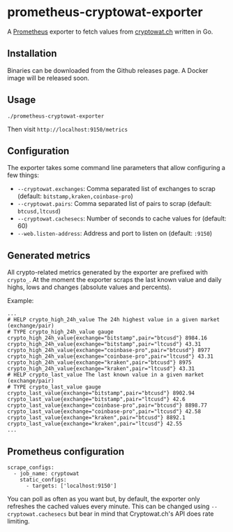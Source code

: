 # prometheus-cryptowat-exporter

A [Prometheus](https://prometheus.io/) exporter to fetch values from [cryptowat.ch](https://cryptowat.ch) written in Go.

## Installation

Binaries can be downloaded from the Github releases page. A Docker image will be released soon.

## Usage

```
./prometheus-cryptowat-exporter
```

Then visit `http://localhost:9150/metrics`

## Configuration

The exporter takes some command line parameters that allow configuring a few things:

* `--cryptowat.exchanges`: Comma separated list of exchanges to scrap (default: `bitstamp,kraken,coinbase-pro`)
* `--cryptowat.pairs`: Comma separated list of pairs to scrap (default: `btcusd,ltcusd`) 
* `--cryptowat.cachesecs`: Number of seconds to cache values for (default: 60) 
* `--web.listen-address`: Address and port to listen on (default: `:9150`) 

## Generated metrics

All crypto-related metrics generated by the exporter are prefixed with `crypto_`. At the moment the exporter scraps the last known value and daily highs, lows and changes (absolute values and percents).

Example:

```
...
# HELP crypto_high_24h_value The 24h highest value in a given market (exchange/pair)
# TYPE crypto_high_24h_value gauge
crypto_high_24h_value{exchange="bitstamp",pair="btcusd"} 8984.16
crypto_high_24h_value{exchange="bitstamp",pair="ltcusd"} 43.31
crypto_high_24h_value{exchange="coinbase-pro",pair="btcusd"} 8977
crypto_high_24h_value{exchange="coinbase-pro",pair="ltcusd"} 43.31
crypto_high_24h_value{exchange="kraken",pair="btcusd"} 8975
crypto_high_24h_value{exchange="kraken",pair="ltcusd"} 43.31
# HELP crypto_last_value The last known value in a given market (exchange/pair)
# TYPE crypto_last_value gauge
crypto_last_value{exchange="bitstamp",pair="btcusd"} 8902.94
crypto_last_value{exchange="bitstamp",pair="ltcusd"} 42.6
crypto_last_value{exchange="coinbase-pro",pair="btcusd"} 8898.77
crypto_last_value{exchange="coinbase-pro",pair="ltcusd"} 42.58
crypto_last_value{exchange="kraken",pair="btcusd"} 8892.1
crypto_last_value{exchange="kraken",pair="ltcusd"} 42.55
...
```

## Prometheus configuration

```
scrape_configs:
  - job_name: cryptowat
    static_configs:
      - targets: ['localhost:9150']
```

You can poll as often as you want but, by default, the exporter only refreshes the cached values every minute. This can be changed using `--cryptowat.cachesecs` but bear in mind that Cryptowat.ch's API does rate limiting.